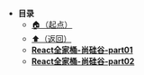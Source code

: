 * **目录**
  * [🏠（起点）](/study/README)
  * [⬆️（返回）](/study/前端\03-框架和库/README)
  * [**React全家桶-尚硅谷-part01**](/study/前端/03-框架和库/React库/React全家桶-尚硅谷-part01)
  * [**React全家桶-尚硅谷-part02**](/study/前端/03-框架和库/React库/React全家桶-尚硅谷-part02)